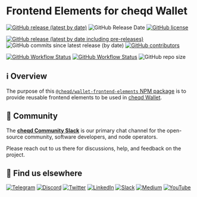 # Frontend Elements for cheqd Wallet

[![GitHub release (latest by date)](https://img.shields.io/github/v/release/cheqd/wallet-frontend-elements?color=green&label=stable%20release&style=flat-square)](https://github.com/cheqd/wallet-frontend-elements/releases/latest) ![GitHub Release Date](https://img.shields.io/github/release-date/cheqd/wallet-frontend-elements?color=green&style=flat-square) [![GitHub license](https://img.shields.io/github/license/cheqd/wallet-frontend-elements?color=blue&style=flat-square)](https://github.com/cheqd/wallet-frontend-elements/blob/main/LICENSE)

[![GitHub release (latest by date including pre-releases)](https://img.shields.io/github/v/release/cheqd/wallet-frontend-elements?include_prereleases&label=dev%20release&style=flat-square)](https://github.com/cheqd/wallet-frontend-elements/releases/) ![GitHub commits since latest release (by date)](https://img.shields.io/github/commits-since/cheqd/wallet-frontend-elements/latest?style=flat-square) [![GitHub contributors](https://img.shields.io/github/contributors/cheqd/wallet-frontend-elements?label=contributors%20%E2%9D%A4%EF%B8%8F&style=flat-square)](https://github.com/cheqd/wallet-frontend-elements/graphs/contributors)

[![GitHub Workflow Status](https://img.shields.io/github/workflow/status/cheqd/wallet-frontend-elements/Workflow%20Dispatch?label=workflows&style=flat-square)](https://github.com/cheqd/wallet-frontend-elements/actions/workflows/dispatch.yml) [![GitHub Workflow Status](https://img.shields.io/github/workflow/status/cheqd/wallet-frontend-elements/CodeQL?label=CodeQL&style=flat-square)](https://github.com/cheqd/wallet-frontend-elements/actions/workflows/codeql.yml) ![GitHub repo size](https://img.shields.io/github/repo-size/cheqd/wallet-frontend-elements?style=flat-square)

## ℹ️ Overview

The purpose of this [`@cheqd/wallet-frontend-elements` NPM package](https://www.npmjs.com/package/@cheqd/wallet-frontend-elements) is to provide reusable frontend elements to be used in [cheqd Wallet](https://github.com/cheqd/wallet).

## 💬 Community

The [**cheqd Community Slack**](http://cheqd.link/join-cheqd-slack) is our primary chat channel for the open-source community, software developers, and node operators.

Please reach out to us there for discussions, help, and feedback on the project.

## 🙋 Find us elsewhere

[![Telegram](https://img.shields.io/badge/Telegram-2CA5E0?style=for-the-badge\&logo=telegram\&logoColor=white)](https://t.me/cheqd) [![Discord](https://img.shields.io/badge/Discord-7289DA?style=for-the-badge\&logo=discord\&logoColor=white)](http://cheqd.link/discord-github) [![Twitter](https://img.shields.io/badge/Twitter-1DA1F2?style=for-the-badge\&logo=twitter\&logoColor=white)](https://twitter.com/intent/follow?screen\_name=cheqd\_io) [![LinkedIn](https://img.shields.io/badge/LinkedIn-0077B5?style=for-the-badge\&logo=linkedin\&logoColor=white)](http://cheqd.link/linkedin) [![Slack](https://img.shields.io/badge/Slack-4A154B?style=for-the-badge\&logo=slack\&logoColor=white)](http://cheqd.link/join-cheqd-slack) [![Medium](https://img.shields.io/badge/Medium-12100E?style=for-the-badge\&logo=medium\&logoColor=white)](https://blog.cheqd.io) [![YouTube](https://img.shields.io/badge/YouTube-FF0000?style=for-the-badge\&logo=youtube\&logoColor=white)](https://www.youtube.com/channel/UCBUGvvH6t3BAYo5u41hJPzw/)
